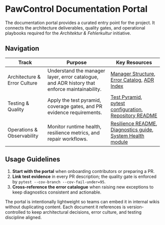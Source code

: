 # PawControl Documentation Portal

The documentation portal provides a curated entry point for the project. It
connects the architecture deliverables, quality gates, and operational playbooks
required for the *Architektur & Fehlerkultur* initiative.

## Navigation

| Track | Purpose | Key Resources |
| --- | --- | --- |
| Architecture & Error Culture | Understand the manager layer, error catalogue, and ADR history that enforce maintainability. | [Manager Structure](../architecture/manager_structure.md), [Error Catalog](../architecture/error_catalog.md), [ADR Index](../architecture/adr/) |
| Testing & Quality | Apply the test pyramid, coverage gates, and PR evidence requirements. | [Test Pyramid](../testing/test_pyramid.md), [pytest configuration](../../pytest.ini), [Repository README](../../README.md#-quality--testing) |
| Operations & Observability | Monitor runtime health, resilience metrics, and repair workflows. | [Resilience README](../resilience-README.md), [Diagnostics guide](../diagnostik.md), [System Health module](../../custom_components/pawcontrol/system_health.py) |

## Usage Guidelines

1. **Start with the portal** when onboarding contributors or preparing a PR.
2. **Link test evidence** in every PR description; the quality gate is enforced by
   `pytest --cov-branch --cov-fail-under=95`.
3. **Cross-reference the error catalogue** when raising new exceptions to keep
   diagnostics consistent and actionable.

The portal is intentionally lightweight so teams can embed it in internal wikis
without duplicating content. Each document it references is version-controlled to
keep architectural decisions, error culture, and testing discipline aligned.
